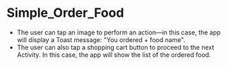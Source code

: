 # Simple_Order_Food
- The user can tap an image to perform an action—in this case, the app will display a Toast message: "You ordered + food name".
- The user can also tap a shopping cart button to proceed to the next Activity. In this case, the app will show the list of the ordered food.
